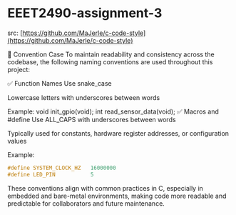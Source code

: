 # EEET2490-assignment-3

src: [https://github.com/MaJerle/c-code-style](https://github.com/MaJerle/c-code-style)

🧠 Convention Case
To maintain readability and consistency across the codebase, the following naming conventions are used throughout this project:

✅ Function Names
Use snake_case

Lowercase letters with underscores between words

Example:
void init_gpio(void);
int read_sensor_data(void);
✅ Macros and #define
Use ALL_CAPS with underscores between words

Typically used for constants, hardware register addresses, or configuration values

Example:

```c
#define SYSTEM_CLOCK_HZ   16000000
#define LED_PIN           5
```

These conventions align with common practices in C, especially in embedded and bare-metal environments, making code more readable and predictable for collaborators and future maintenance.
